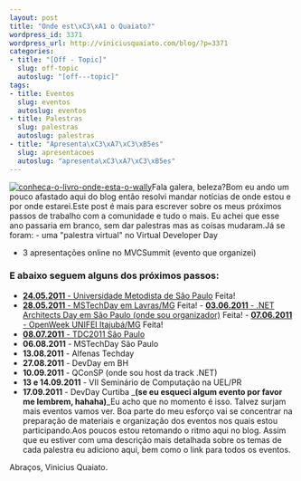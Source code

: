 ```yaml
--- 
layout: post
title: "Onde est\xC3\xA1 o Quaiato?"
wordpress_id: 3371
wordpress_url: http://viniciusquaiato.com/blog/?p=3371
categories: 
- title: "[Off - Topic]"
  slug: off-topic
  autoslug: "[off---topic]"
tags: 
- title: Eventos
  slug: eventos
  autoslug: eventos
- title: Palestras
  slug: palestras
  autoslug: palestras
- title: "Apresenta\xC3\xA7\xC3\xB5es"
  slug: apresentacoes
  autoslug: "apresenta\xC3\xA7\xC3\xB5es"
---
```

[![](http://viniciusquaiato.com/blog/wp-content/uploads/2011/05/conheca-o-livro-onde-esta-o-wally.jpg "conheca-o-livro-onde-esta-o-wally")](http://viniciusquaiato.com/blog/wp-content/uploads/2011/05/conheca-o-livro-onde-esta-o-wally.jpg)Fala galera, beleza?Bom eu ando um pouco afastado aqui do blog então resolvi mandar notícias de onde estou e por onde estarei.Este post é mais para escrever sobre os meus próximos passos de trabalho com a comunidade e tudo o mais. Eu achei que esse ano passaria em branco, sem dar palestras mas as coisas mudaram.Já se foram: - uma "palestra virtual" no Virtual Developer Day
- 3 apresentações online no MVCSummit (evento que organizei)


### E abaixo seguem alguns dos próximos passos:
- [**24.05.2011** - Universidade Metodista de São Paulo](http://viniciusquaiato.com/blog/slides-e-demos-palestra-orientacao-a-objetos-e-design-patterns/) Feita!
- [**28.05.2011** - MSTechDay em Lavras/MG](http://viniciusquaiato.com/blog/mstechday-orientacao-a-objetos-e-principios-solid-slides-e-demos/) Feita!
        - [**03.06.2011** - .NET Architects Day em São Paulo (onde sou organizador)](http://viniciusquaiato.com/blog/slides-palestra-yagni-kiss-e-over-patternization-no-dnad11/) Feita!
        - [**07.06.2011** - OpenWeek UNIFEI Itajubá/MG](http://viniciusquaiato.com/blog/mono-net-alem-do-windows-slides-e-demos/) Feita!
- [**08.07.2011** - TDC2011 São Paulo](http://viniciusquaiato.com/blog/tdc2011-palestra-sobre-windows-phone-e-windows-azure/)
- **06.08.2011** - MSTechDay São Paulo
- **13.08.2011** - Alfenas Techday
- **27.08.2011** - DevDay em BH
- **10.09.2011** - QConSP (onde sou host da track .NET)
- **13 e 14.09.2011** - VII Seminário de Computação na UEL/PR
- **17.09.2011** - DevDay Curtiba
_**(se eu esqueci algum evento por favor me lembrem, hahaha)**_Eu acho que no momento é isso. Talvez surjam mais eventos vamos ver. Boa parte do meu esforço vai se concentrar na preparação de materiais e organização dos eventos nos quais estou participando.Aos poucos estou retomando o ritmo aqui no blog. Assim que eu estiver com uma descrição mais detalhada sobre os temas de cada palestra eu adiciono aqui, bem como o link para todos os eventos.

Abraços,
Vinicius Quaiato.
